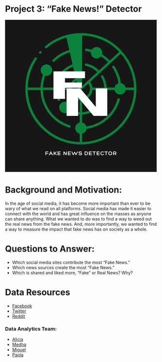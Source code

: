 
# Project 3: “Fake News!” Detector


![Logo](Image/fake_news_logo.jpg)

# Background and Motivation: 

In the age of social media, it has become more important than ever to be wary of what we read on all platforms. Social media has made it easier to connect with the world and has great influence on the masses as anyone can share anything. What we wanted to do was to find a way to weed out the real news from the fake news. And, more importantly, we wanted to find a way to measure the impact that fake news has on society as a whole.

# Questions to Answer:

  * Which social media sites contribute the most “Fake News.”
  * Which news sources create the most “Fake News.”
  * Which is shared and liked more, “Fake” or Real News? Why?

# Data Resources

* [Facebook](https://www.facebook.com/)
* [Twitter](https://twitter.com/)
* [Reddit](http://reddit.com/)



### Data Analytics Team:
* [Alicia](https://github.com/aliciasply)
* [Medha](https://github.com/medha795)
* [Miguel](https://github.com/52Godfrey)
* [Paola](https://github.com/paola1395)
